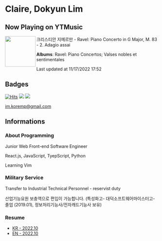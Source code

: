 # Claire, Dokyun Lim

## Now Playing on YTMusic

[<img align="left" width="100" src="https://lh3.googleusercontent.com/IdlDqy9wDmsQDsyyF_DhLLVj5AVFqWJTPIrqq6iFeERq1SOUnxHbg4enu4H3QtX2IrkLG6MDWETQMCDc">](https://music.youtube.com/watch?v=W1hyEjZros8)

크리스티안 지메르만 - Ravel: Piano Concerto in G Major, M. 83 - 2. Adagio assai

**Albums**: Ravel: Piano Concertos; Valses nobles et sentimentales

Last updated at 11/17/2022 17:52

## Badges

[![Hits](https://hits.seeyoufarm.com/api/count/incr/badge.svg?url=https%3A%2F%2Fgithub.com%2Fkoremp%2Fkormep&count_bg=%2379C83D&title_bg=%23555555&icon=&icon_color=%23E7E7E7&title=hits&edge_flat=false)](https://hits.seeyoufarm.com)
<a href="https://dev.to/koremp"><img src="https://img.shields.io/badge/dev.to-0A0A0A?style=for-the-badge&logo=devdotto&logoColor=white"/></a>
<a href="https://www.linkedin.com/in/koremp"><img src="https://img.shields.io/badge/LinkedIn-0077B5?style=flat-square&logo=linkedin&logoColor=white"/></a>

im.koremp@gmail.com

## Informations

### About Programming

Junior Web Front-end Software Engineer

React.js, JavaScript, TyepScript, Python

Learning Vim

### Military Service

Transfer to Industrial Technical Personnel - reservist duty

산업기능요원 보충역으로 편입이 가능합니다. (특성화고- 대덕소프트웨어마이스터고- 졸업 (2019.01), 정보처리기능사/전자캐드기능사 보유)

### Resume

* [KR - 2022.10](./resume/README.md)
* [EN - 2022.10](./resume/README.en.md)
